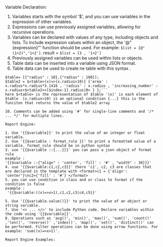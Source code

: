 Variable Declaration:

1. Variables starts with the symbol '$', and you can use variables in the expression of other variables.
2. Expressions can use previously assigned variables, allowing for recursive operations.
3. Variables can be declared with values of any type, including objects and lists. To include expression values within an object, the '@"{expression}"' function should be used. For example: `$list = [@"(1+2)",'1+2']`. result = `$list = [3 , '1+2']`
4. Previously assigned variables can be used within lists or objects.
5. Table data can be inserted into a variable using JSON format.
6. Table data can be used to create ne table with this syntax .
``` 
$table= [{"radius" : 10},{"radius" : 100}];
$table2 = $<table>(x)=>(x.radius>10){ {'area' : x.radius*x.radius*3.1416 , 'radius' : x.radius , 'increasing_number' : x.radius+$<table2><[$index-1].radius|0> } };```
here $<table> is the representation of $table '(x)' is each element of $table  (x.radius>10) is an optional condition {...} this is the funciton that returns the value of $table2 array

10. Comments can be added using '#' for single-line comments and '/* ... */' for multiple lines.

Report Engine:

1. Use '{{$variable}}' to print the value of an integer or float variable.
2. Use '{{$variable : format_rule }}' to print a formatted value of a variable. format_rule should be in python syntax
3. use '{{$variable ::{...}}}' you can pass a json object of format rule 
example :
'{{$variable ::{"align" : 'center', 'fill' : '#' , "width" : 30}}}'
4. use '{{$variable:c1,c2,c3}}' there 'c1', c2, c3 are classes that are declared in the template with <format>c1 = {'align': 'center'}\nc2={'fill' : '#'} </format>
5. you can use condition in class and or class to format if the condition is false
example :
 '{{$variable:((x)=>x>1),c1,c2,c3|c4,c5}}'

5. Use '{{$variable.value()}}' to print the value of an object or string variable.
7. Use '<> ... </>' to include Python code. Declare variables within the code using '{{$variable}}'.
8. Operations such as 'avg()', 'min()', 'max()', 'sum()', 'count()' ,'len()', 'reverse()' ,'index()', 'map()', 'set()', 'distinct()' can be performed. Filter operations can be done using arrow functions. For example: 'sum((x)=>x>1)'.

Report Engine Examples:

